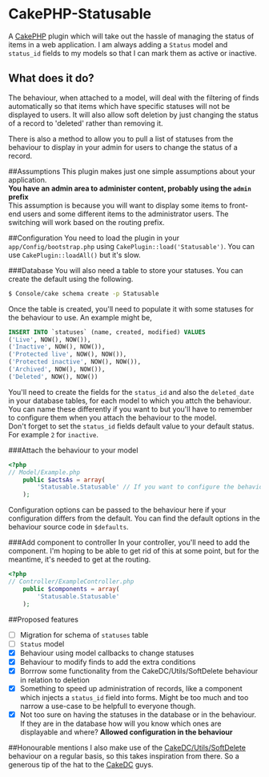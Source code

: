 CakePHP-Statusable
==================
A [CakePHP](http://www.cakephp.org/) plugin which will take out the hassle of managing the status of items in a web application. I am always adding a `Status` model and `status_id` fields to my models so that I can mark them as active or inactive. 

## What does it do?
The behaviour, when attached to a model, will deal with the filtering of finds automatically so that items which have specific statuses will not be displayed to users. It will also allow soft deletion by just changing the status of a record to 'deleted' rather than removing it.  

There is also a method to allow you to pull a list of statuses from the behaviour to display in your admin for users to change the status of a record.

##Assumptions
This plugin makes just one simple assumptions about your application.  
**You have an admin area to administer content, probably using the `admin` prefix**  
This assumption is because you will want to display some items to front-end users and some different items to the administrator users. The switching will work based on the routing prefix.

##Configuration
You need to load the plugin in your `app/Config/bootstrap.php` using `CakePlugin::load('Statusable')`. You can use `CakePlugin::loadAll()` but it's slow.  

###Database
You will also need a table to store your statuses. You can create the default using the following.  
```bash
$ Console/cake schema create -p Statusable
```
Once the table is created, you'll need to populate it with some statuses for the behaviour to use. An example might be,
```sql
INSERT INTO `statuses` (name, created, modified) VALUES
('Live', NOW(), NOW()),
('Inactive', NOW(), NOW()),
('Protected live', NOW(), NOW()),
('Protected inactive', NOW(), NOW()),
('Archived', NOW(), NOW()),
('Deleted', NOW(), NOW())
```

You'll need to create the fields for the `status_id` and also the `deleted_date` in your database tables, for each model to which you attch the behaviour. You can name these differently if you want to but you'll have to remember to configure them when you attach the behaviour to the model.  
Don't forget to set the `status_id` fields default value to your default status. For example `2` for `inactive`.

###Attach the behaviour to your model
```php
<?php
// Model/Example.php
    public $actsAs = array(
        'Statusable.Statusable' // If you want to configure the behaviour you can pass options in here
    );
```
Configuration options can be passed to the behaviour here if your configuration differs from the default. You can find the default options in the behaviour source code in `$defaults`.

###Add component to controller
In your controller, you'll need to add the component. I'm hoping to be able to get rid of this at some point, but for the meantime, it's needed to get at the routing.
```php
<?php
// Controller/ExampleController.php
    public $components = array(
        'Statusable.Statusable'
    );
```

##Proposed features
- [ ] Migration for schema of `statuses` table
- [ ] `Status` model
- [x] Behaviour using model callbacks to change statuses
- [x] Behaviour to modify finds to add the extra conditions
- [x] Borrrow some functionality from the CakeDC/Utils/SoftDelete behaviour in relation to deletion
- [x] Something to speed up administration of records, like a component which injects a `status_id` field into forms. Might be too much and too narrow a use-case to be helpfull to everyone though.
- [x] Not too sure on having the statuses in the database or in the behaviour. If they are in the database how will you know which ones are displayable and where? __Allowed configuration in the behaviour__

##Honourable mentions
I also make use of the [CakeDC/Utils/SoftDelete](https://github.com/CakeDC/utils/blob/master/Model/Behavior/SoftDeleteBehavior.php) behaviour on a regular basis, so this takes inspiration from there. So a generous tip of the hat to the [CakeDC](http://github.com/cakedc) guys.